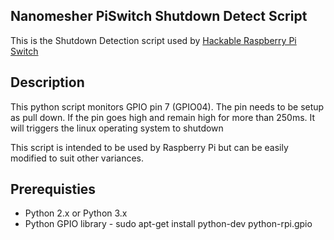## Nanomesher PiSwitch Shutdown Detect Script

This is the Shutdown Detection script used by [Hackable Raspberry Pi Switch](http://nanomesher.com/nanomesher-pi-switch-attiny-development-board/)

## Description

This python script monitors GPIO pin 7 (GPIO04).  The pin needs to be setup as pull down.  If the pin goes high and remain high for more than 250ms.  It will triggers the linux operating system to shutdown

This script is intended to be used by Raspberry Pi but can be easily modified to suit other variances.

## Prerequisties

* Python 2.x or Python 3.x
* Python GPIO library - sudo apt-get install python-dev python-rpi.gpio


